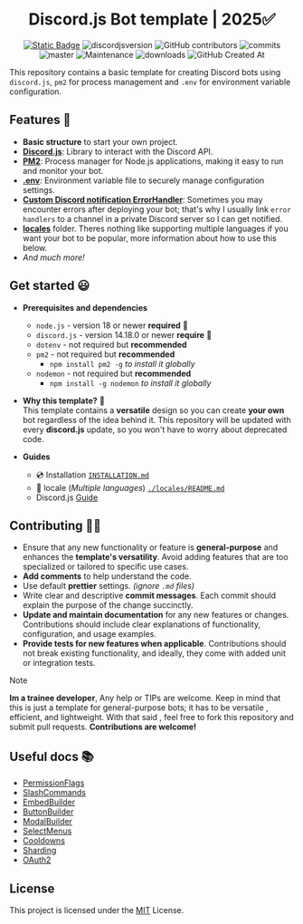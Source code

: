 <div style="text-align:center" align="center">

# Discord.js Bot template | 2025✅

<a href="https://discordjs.guide/" target="_blank">![Static Badge](https://img.shields.io/badge/DiscordJS-guide-379C6F)</a>
![discordjsversion](https://img.shields.io/badge/discord.js-^14.18.0-5865f2)
![GitHub contributors](https://img.shields.io/github/contributors/miguelmikkey/discordjs-bot-template?color=blue)
![commits](https://badgen.net/github/commits/miguelmikkey/discordjs-bot-template/)
![master](https://img.shields.io/github/last-commit/miguelmikkey/discordjs-bot-template/main)
![Maintenance](https://img.shields.io/maintenance/yes/2025)
![downloads](https://img.shields.io/github/downloads/miguelmikkey/discordjs-bot-template/total)
![GitHub Created At](https://img.shields.io/github/created-at/miguelmikkey/discordjs-bot-template)

</div>

<!-- > [!CAUTION]
> **THIS REPOSITORY IS NOT FINISHED YET AND MAY CONTAIN ERRORS OR MISSING INFORMATION**, once the first version is available, it will be published as a `release`. -->

This repository contains a basic template for creating Discord bots using `discord.js`, `pm2` for process management and `.env` for environment variable configuration.

## Features 🎨

- **Basic structure** to start your own project.
- [**Discord.js**](https://discord.js.org/): Library to interact with the Discord API.
- [**PM2**](https://pm2.keymetrics.io/): Process manager for Node.js applications, making it easy to run and monitor your bot.
- [**.env**](https://www.npmjs.com/package/dotenv): Environment variable file to securely manage configuration settings.
- [**Custom Discord notification ErrorHandler**](#errorhandler-example-i-find-this-very-useful-for-production): Sometimes you may encounter errors after deploying your bot; that's why I usually link `error handlers` to a channel in a private Discord server so I can get notified.<br>
- [**locales**](https://github.com/miguelmikkey/discordjs-bot-template/tree/main/locales/README.md) folder. Theres nothing like supporting multiple languages if you want your bot to be popular, more information about how to use this below.
- *And much more!*

## Get started 😃
- **Prerequisites and dependencies**<br>
    - `node.js` - version 18 or newer **required** 🚨
    - `discord.js` - version 14.18.0 or newer **require** 🚨
    - `dotenv` - not required but **recommended**
    - `pm2` - not required but **recommended**
        - `npm install pm2 -g` *to install it globally*
    - `nodemon` - not required but **recommended**
        - `npm install -g nodemon` *to install it globally*

- **Why this template?** 🤔<br>
This template contains a **versatile** design so you can create **your own** bot regardless of the idea behind it. This repository will be updated with every **discord.js** update, so you won't have to worry about deprecated code.

- **Guides**
    - 💿 Installation [`INSTALLATION.md`](https://github.com/miguelmikkey/discordjs-bot-template/blob/main/INSTALLATION.md)
    - 📃 locale (*Multiple languages*) [`./locales/README.md`](https://github.com/miguelmikkey/discordjs-bot-template/tree/main/locales/README.md)
    - Discord.js [Guide](https://discordjs.guide/#before-you-begin)

## Contributing 💁‍♂️

- Ensure that any new functionality or feature is **general-purpose** and enhances the **template's versatility**. Avoid adding features that are too specialized or tailored to specific use cases.
- **Add comments** to help understand the code.
- Use default **prettier** settings. *(ignore `.md` files)*
- Write clear and descriptive **commit messages**. Each commit should explain the purpose of the change succinctly.
- **Update and maintain documentation** for any new features or changes. Contributions should include clear explanations of functionality, configuration, and usage examples.
- **Provide tests for new features when applicable**. Contributions should not break existing functionality, and ideally, they come with added unit or integration tests.

> [!NOTE]
> **Im a trainee developer**, Any help or TIPs are welcome. Keep in mind that this is just a template for general-purpose bots; it has to be versatile , efficient, and lightweight. With that said , feel free to fork this repository and submit pull requests. **Contributions are welcome!**

## Useful docs 📚
- [PermissionFlags](https://discord-api-types.dev/api/discord-api-types-v10#PermissionFlagsBits)
- [SlashCommands](https://discordjs.guide/slash-commands/response-methods.html)
- [EmbedBuilder](https://discordjs.guide/popular-topics/embeds.html)
- [ButtonBuilder](https://discordjs.guide/message-components/buttons.html)
- [ModalBuilder](https://discordjs.guide/interactions/modals.html#building-and-responding-with-modals)
- [SelectMenus](https://discordjs.guide/message-components/select-menus.html#building-string-select-menus)
- [Cooldowns](https://discordjs.guide/additional-features/cooldowns.html#resulting-code)
- [Sharding](https://discordjs.guide/sharding/#when-to-shard)
- [OAuth2](https://discordjs.guide/oauth2/#a-quick-example)
## License

This project is licensed under the [MIT](https://github.com/miguelmikkey/discord-bot-template/blob/main/LICENSE) License.
